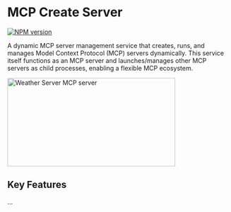 # MCP Create Server

[![NPM version](http://img.shields.io/npm/v/mcp.svg?style=flat-square)](https://www.npmjs.org/package/mcp)

A dynamic MCP server management service that creates, runs, and manages Model Context Protocol (MCP) servers dynamically. This service itself functions as an MCP server and launches/manages other MCP servers as child processes, enabling a flexible MCP ecosystem.

<a href="https://glama.ai/mcp/servers/@JuanPedroSosa/first_mcp_weather">
  <img width="380" height="200" src="https://glama.ai/mcp/servers/@JuanPedroSosa/first_mcp_weather/badge" alt="Weather Server MCP server" />
</a>

## Key Features

...